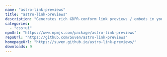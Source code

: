 ```yaml
---
name: "astro-link-previews"
title: "astro-link-previews"
description: "Generates rich GDPR-conform link previews / embeds in your astro project."
categories:
  - "css+ui"
npmUrl: "https://www.npmjs.com/package/astro-link-previews"
repoUrl: "https://github.com/Suven/astro-link-previews"
homepageUrl: "https://suven.github.io/astro-link-previews/"
downloads: 9
---
```

